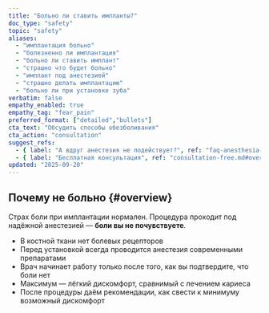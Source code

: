 ```yaml
---
title: "Больно ли ставить импланты?"
doc_type: "safety"
topic: "safety"
aliases:
  - "имплантация больно"
  - "болезненно ли имплантация"
  - "больно ли ставить имплант"
  - "страшно что будет больно"
  - "имплант под анестезией"
  - "страшно делать имплантацию"
  - "больно ли при установке зуба"
verbatim: false
empathy_enabled: true
empathy_tag: "fear_pain"
preferred_format: ["detailed","bullets"]
cta_text: "Обсудить способы обезболивания"
cta_action: "consultation"
suggest_refs:
  - { label: "А вдруг анестезия не подействует?", ref: "faq-anesthesia-effectiveness.md#overview" }
  - { label: "Бесплатная консультация", ref: "consultation-free.md#overview" }
updated: "2025-09-20"
---
```


## Почему не больно {#overview}
Страх боли при имплантации нормален. Процедура проходит под надёжной анестезией — **боли вы не почувствуете**.  
- В костной ткани нет болевых рецепторов  
- Перед установкой всегда проводится анестезия современными препаратами  
- Врач начинает работу только после того, как вы подтвердите, что боли нет  
- Максимум — лёгкий дискомфорт, сравнимый с лечением кариеса  
- После процедуры даём рекомендации, как свести к минимуму возможный дискомфорт  
